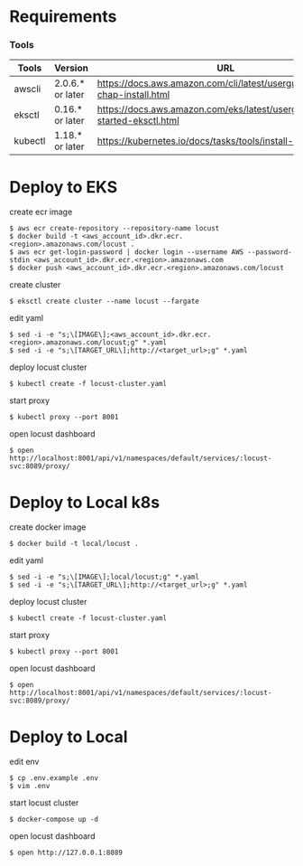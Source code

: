 Requirements
===================================================================================================

### Tools

| Tools   | Version           | URL                                                                          |
|---------|-------------------|------------------------------------------------------------------------------|
| awscli  | 2.0.6.\* or later | https://docs.aws.amazon.com/cli/latest/userguide/cli-chap-install.html       |
| eksctl  | 0.16.\*  or later | https://docs.aws.amazon.com/eks/latest/userguide/getting-started-eksctl.html |
| kubectl | 1.18.\*  or later | https://kubernetes.io/docs/tasks/tools/install-kubectl/                      |

Deploy to EKS
====================================================================================================

create ecr image

```
$ aws ecr create-repository --repository-name locust
$ docker build -t <aws_account_id>.dkr.ecr.<region>.amazonaws.com/locust .
$ aws ecr get-login-password | docker login --username AWS --password-stdin <aws_account_id>.dkr.ecr.<region>.amazonaws.com
$ docker push <aws_account_id>.dkr.ecr.<region>.amazonaws.com/locust
```

create cluster

```
$ eksctl create cluster --name locust --fargate
```

edit yaml

```
$ sed -i -e "s;\[IMAGE\];<aws_account_id>.dkr.ecr.<region>.amazonaws.com/locust;g" *.yaml
$ sed -i -e "s;\[TARGET_URL\];http://<target_url>;g" *.yaml
```

deploy locust cluster

```
$ kubectl create -f locust-cluster.yaml
```

start proxy

```
$ kubectl proxy --port 8001
```


open locust dashboard

```
$ open http://localhost:8001/api/v1/namespaces/default/services/:locust-svc:8089/proxy/
```

Deploy to Local k8s
====================================================================================================

create docker image

```
$ docker build -t local/locust .
```

edit yaml

```
$ sed -i -e "s;\[IMAGE\];local/locust;g" *.yaml
$ sed -i -e "s;\[TARGET_URL\];http://<target_url>;g" *.yaml
```

deploy locust cluster

```
$ kubectl create -f locust-cluster.yaml
```

start proxy

```
$ kubectl proxy --port 8001
```


open locust dashboard

```
$ open http://localhost:8001/api/v1/namespaces/default/services/:locust-svc:8089/proxy/
```

Deploy to Local
====================================================================================================

edit env

```
$ cp .env.example .env
$ vim .env
```

start locust  cluster

```
$ docker-compose up -d
```

open locust dashboard

```
$ open http://127.0.0.1:8089
```
